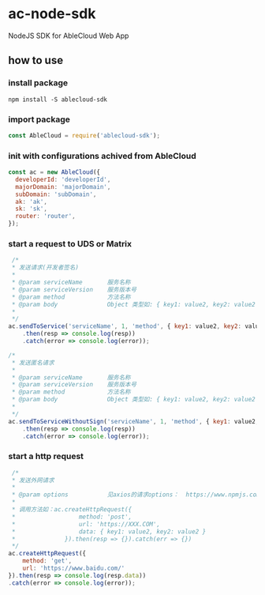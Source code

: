# ac-node-sdk
 NodeJS SDK for AbleCloud Web App
 
## how to use

### install package

```
npm install -S ablecloud-sdk
```

### import package

```js
const AbleCloud = require('ablecloud-sdk');
```
 
### init with configurations achived from AbleCloud

```js
const ac = new AbleCloud({
  developerId: 'developerId',
  majorDomain: 'majorDomain',
  subDomain: 'subDomain',
  ak: 'ak',
  sk: 'sk',
  router: 'router',
});
 ```
 ### start a request to UDS or Matrix

```js
 /*
 * 发送请求(开发者签名)
 *
 * @param serviceName       服务名称
 * @param serviceVersion    服务版本号
 * @param method            方法名称
 * @param body              Object 类型如: { key1: value2, key2: value2 }
 *
 */
ac.sendToService('serviceName', 1, 'method', { key1: value2, key2: value2 })
    .then(resp => console.log(resp))
    .catch(error => console.log(error));

/*
 * 发送匿名请求
 *
 * @param serviceName       服务名称
 * @param serviceVersion    服务版本号
 * @param method            方法名称
 * @param body              Object 类型如: { key1: value2, key2: value2 }
 *
 */
ac.sendToServiceWithoutSign('serviceName', 1, 'method', { key1: value2, key2: value2 })
    .then(resp => console.log(resp))
    .catch(error => console.log(error));
```
 ### start a http request

```js
 /*
 * 发送外网请求
 *
 * @param options           见axios的请求options：  https://www.npmjs.com/package/axios#request-config
 *
 * 调用方法如：ac.createHttpRequest({
 *                  method: 'post',
 *                  url: 'https://XXX.COM',
 *                  data: { key1: value2, key2: value2 }
 *              }).then(resp => {}).catch(err => {})
 */
ac.createHttpRequest({
    method: 'get',
    url: 'https://www.baidu.com/'
}).then(resp => console.log(resp.data))
.catch(error => console.log(error));
```
